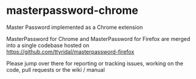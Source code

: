 # masterpassword-chrome
Master Password implemented as a Chrome extension


MasterPassword for Chrome and MasterPassword for Firefox are merged into a single codebase
hosted on https://github.com/ttyridal/masterpassword-firefox

Please jump over there for reporting or tracking issues, working on the code, pull requests
or the wiki / manual

